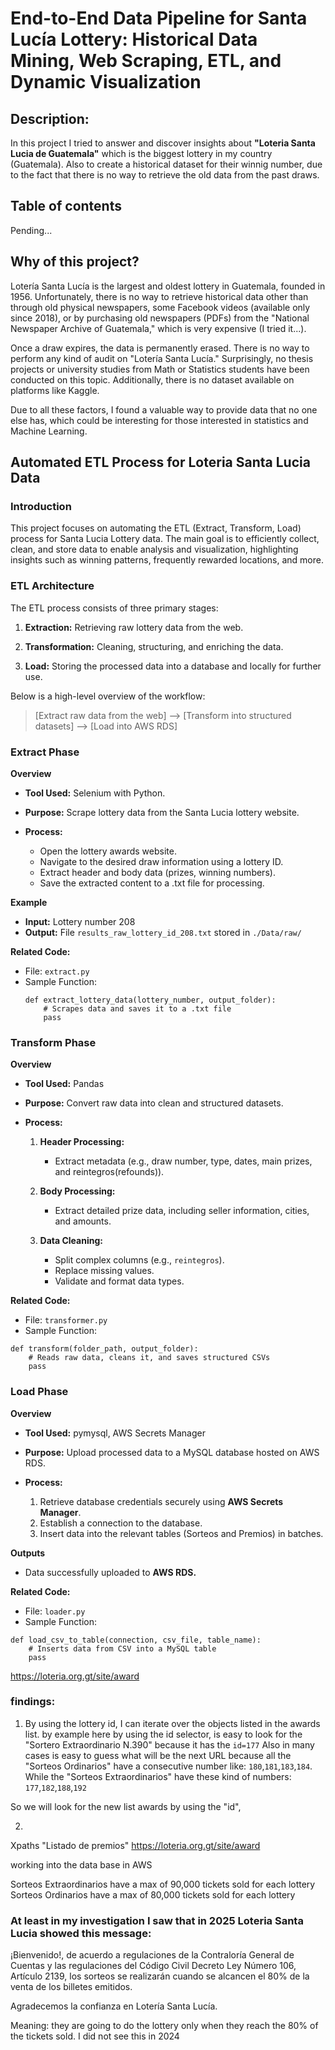 # End-to-End Data Pipeline for Santa Lucía Lottery: Historical Data Mining, Web Scraping, ETL, and Dynamic Visualization

## **Description:** 

In this project I tried to answer and discover insights about **"Loteria Santa Lucia de Guatemala"** which is the biggest lottery in my country (Guatemala). Also to create a historical dataset for their winnig number, due to the fact that there is no way to retrieve the old data from the past draws.

## **Table of contents**

Pending...

## **Why of this project?**

Lotería Santa Lucía is the largest and oldest lottery in Guatemala, founded in 1956. Unfortunately, there is no way to retrieve historical data other than through old physical newspapers, some Facebook videos (available only since 2018), or by purchasing old newspapers (PDFs) from the "National Newspaper Archive of Guatemala," which is very expensive (I tried it...).

Once a draw expires, the data is permanently erased. There is no way to perform any kind of audit on "Lotería Santa Lucía." Surprisingly, no thesis projects or university studies from Math or Statistics students have been conducted on this topic. Additionally, there is no dataset available on platforms like Kaggle.

Due to all these factors, I found a valuable way to provide data that no one else has, which could be interesting for those interested in statistics and Machine Learning.


## **Automated ETL Process for Loteria Santa Lucia Data**

### Introduction

This project focuses on automating the ETL (Extract, Transform, Load) process for Santa Lucia Lottery data. The main goal is to efficiently collect, clean, and store data to enable analysis and visualization, highlighting insights such as winning patterns, frequently rewarded locations, and more.

### ETL Architecture

The ETL process consists of three primary stages:

1. **Extraction:** Retrieving raw lottery data from the web.

2. **Transformation:** Cleaning, structuring, and enriching the data.

3. **Load:** Storing the processed data into a database and locally for further use.

Below is a high-level overview of the workflow:

> [Extract raw data from the web] --> [Transform into structured datasets] --> [Load into AWS RDS]


### Extract Phase 

**Overview**

* **Tool Used:** Selenium with Python.
* **Purpose:** Scrape lottery data from the Santa Lucia lottery website.
* **Process:**

    * Open the lottery awards website.
    * Navigate to the desired draw information using a lottery ID.
    * Extract header and body data (prizes, winning numbers).
    * Save the extracted content to a .txt file for processing.

**Example**

* **Input:** Lottery number 208
* **Output:** File `results_raw_lottery_id_208.txt` stored in `./Data/raw/`

**Related Code:**

* File: `extract.py`
* Sample Function: 
    ```
    def extract_lottery_data(lottery_number, output_folder):
        # Scrapes data and saves it to a .txt file
        pass
    ```

### Transform Phase 

**Overview**

* **Tool Used:** Pandas
* **Purpose:** Convert raw data into clean and structured datasets.
* **Process:**
    
    1. **Header Processing:**
        * Extract metadata (e.g., draw number, type, dates, main prizes, and reintegros(refounds)).

    2. **Body Processing:**
        * Extract detailed prize data, including seller information, cities, and amounts.
    
    3. **Data Cleaning:**
        * Split complex columns (e.g., `reintegros`).
        * Replace missing values.
        * Validate and format data types.

**Related Code:**

* File: `transformer.py`
* Sample Function: 

```
def transform(folder_path, output_folder):
    # Reads raw data, cleans it, and saves structured CSVs
    pass
```

### Load Phase

**Overview**

* **Tool Used:** pymysql, AWS Secrets Manager
* **Purpose:** Upload processed data to a MySQL database hosted on AWS RDS.
* **Process:**

    1. Retrieve database credentials securely using **AWS Secrets Manager**.
    2. Establish a connection to the database.
    3. Insert data into the relevant tables (Sorteos and Premios) in batches.

**Outputs**

* Data successfully uploaded to **AWS RDS.**

**Related Code:**

* File: `loader.py`
* Sample Function:

```
def load_csv_to_table(connection, csv_file, table_name):
    # Inserts data from CSV into a MySQL table
    pass
```














https://loteria.org.gt/site/award

### findings: 

1. By using the lottery id, I can iterate over the objects listed in the awards list.
by example here by using the id selector, is easy to look for the "Sortero Extraordinario N.390" because it has the `id=177`
Also in many cases is easy to guess what will be the next URL because all the "Sorteos Ordinarios" have a consecutive number like: `180`,`181`,`183`,`184`.
While the "Sorteos Extraordinarios" have these kind of numbers: `177`,`182`,`188`,`192`

So we will look for the new list awards by using the "id", 

2. 


Xpaths "Listado de premios" https://loteria.org.gt/site/award
<a href="/site/award-detail?id=177&amp;sorteo=390&amp;TipoSorteo=Extraordinario"></a>


working into the data base in AWS


Sorteos Extraordinarios have a max of 90,000 tickets sold for each lottery
Sorteos Ordinarios have a max of 80,000 tickets sold for each lottery



### At least in my investigation I saw that in 2025 Loteria Santa Lucia showed this message: 

¡Bienvenido!, de acuerdo a regulaciones de la Contraloría General de Cuentas y las regulaciones del Código Civil Decreto Ley Número 106, Artículo 2139, los sorteos se realizarán cuando se alcancen el 80% de la venta de los billetes emitidos.

Agradecemos la confianza en Lotería Santa Lucía.

Meaning: they are going to do the lottery only when they reach the 80% of the tickets sold. I did not see this in 2024